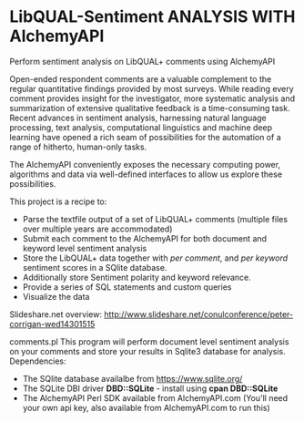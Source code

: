 # LibQUAL-Sentiment ANALYSIS WITH AlchemyAPI
Perform sentiment analysis on LibQUAL+ comments using AlchemyAPI

Open-ended respondent comments are a valuable complement to the regular quantitative findings provided by most surveys. 
While reading every comment provides insight for the investigator, more systematic analysis and summarization of extensive 
qualitative feedback is a time-consuming task.
Recent advances in  sentiment analysis, harnessing natural language processing, text analysis, computational linguistics 
and machine deep learning have opened a rich seam of possibilities for the automation of a range of hitherto, human-only tasks. 

The AlchemyAPI conveniently exposes the necessary computing power, algorithms and data via well-defined interfaces to allow 
us explore these possibilities.

This project is a recipe to:

- Parse the textfile output of a set of LibQUAL+ comments (multiple files over multiple years are accommodated)
- Submit each comment to the AlchemyAPI for both document and keyword level sentiment analysis
- Store the LibQUAL+ data together with *per comment*, and *per keyword* sentiment scores in a SQlite database. 
- Additionally store Sentiment polarity and keyword relevance.
- Provide a series of SQL statements and custom queries
- Visualize the data

Slideshare.net overview:
http://www.slideshare.net/conulconference/peter-corrigan-wed14301515

comments.pl
This program will perform document level sentiment analysis on your comments and store your results in Sqlite3 database for analysis.
Dependencies:
- The SQlite database availalbe from https://www.sqlite.org/
- The SQLite DBI driver **DBD::SQLite** - install using **cpan DBD::SQLite**
- The AlchemyAPI Perl SDK available from AlchemyAPI.com (You'll need your own api key, also available from AlchemyAPI.com to run this)



